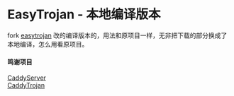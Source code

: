 # EasyTrojan - 本地编译版本 #
fork [easytrojan](https://github.com/maplecool/easytrojan) 改的编译版本的，用法和原项目一样，无非把下载的部分换成了本地编译，怎么用看原项目。

#### 鸣谢项目 ####
[CaddyServer](https://github.com/caddyserver/caddy) </br>
[CaddyTrojan](https://github.com/imgk/caddy-trojan)
